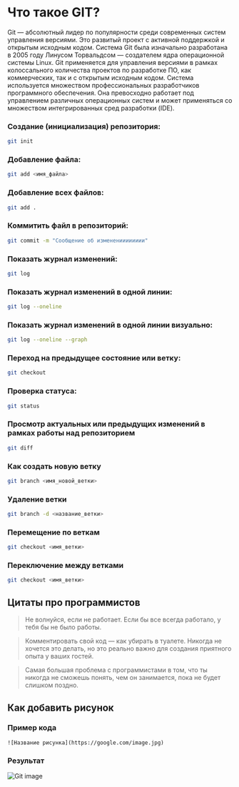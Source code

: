 # Что такое GIT?

Git — абсолютный лидер по популярности среди современных систем управления версиями. Это развитый проект с активной поддержкой и открытым исходным кодом. Система Git была изначально разработана в 2005 году Линусом Торвальдсом — создателем ядра операционной системы Linux. Git применяется для управления версиями в рамках колоссального количества проектов по разработке ПО, как коммерческих, так и с открытым исходным кодом. Система используется множеством профессиональных разработчиков программного обеспечения. Она превосходно работает под управлением различных операционных систем и может применяться со множеством интегрированных сред разработки (IDE).


### Создание (инициализация) репозитория:

```sh
git init
```

### Добавление файла:

```sh
git add <имя_файла>
```

### Добавление всех файлов:

```sh
git add .
```

### Коммитить файл в репозиторий:

```sh
git commit -m "Сообщение об измененииииииии"
```

### Показать журнал изменений:

```sh
git log
```

### Показать журнал изменений в одной линии:

```sh
git log --oneline
```

### Показать журнал изменений в одной линии визуально:

```sh
git log --oneline --graph
```

### Переход на предыдущее состояние или ветку:

```sh
git checkout
```

### Проверка статуса:

```sh
git status
```

### Просмотр актуальных или предыдущих изменений в рамках работы над репозиторием
```sh
git diff
```

### Как создать новую ветку
```sh
git branch <имя_новой_ветки>
```

### Удаление ветки
```sh
git branch -d <название_ветки>
```

### Перемещение по веткам

```sh
git checkout <имя_ветки>
```

### Переключение между ветками
```sh
git checkout <имя_ветки>
```








## Цитаты про программистов

> Не волнуйся, если не работает. Если бы все всегда работало, у тебя бы не было работы.

> Комментировать свой код — как убирать в туалете. Никогда не хочется это делать, но это реально важно для создания приятного опыта у ваших гостей.

> Самая большая проблема с программистами в том, что ты никогда не сможешь понять, чем он занимается, пока не будет слишком поздно.


## Как добавить рисунок

### Пример кода
`![Название рисунка](https://google.com/image.jpg)`

### Результат

![Git image](https://www.cloudsavvyit.com/thumbcache/0/0/5b8ff1fbf94a3ecddbaa8db6b389c09a/p/uploads/2019/10/e713ed70-1.png)